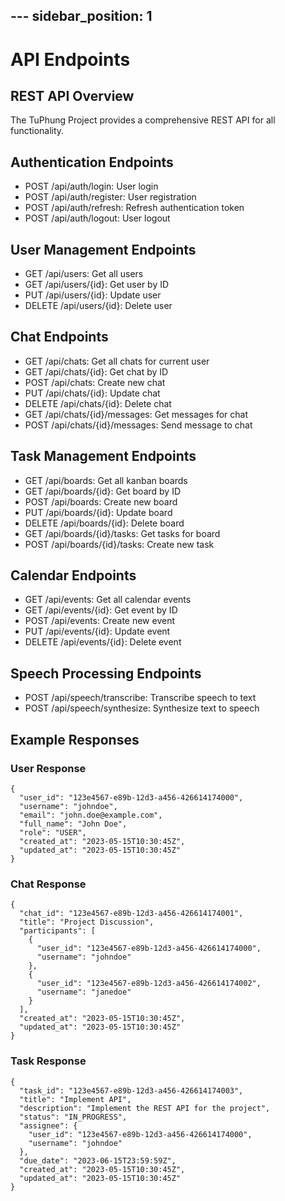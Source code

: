 ﻿﻿---
sidebar_position: 1
---

# API Endpoints

## REST API Overview

The TuPhung Project provides a comprehensive REST API for all functionality.

## Authentication Endpoints

- POST /api/auth/login: User login
- POST /api/auth/register: User registration
- POST /api/auth/refresh: Refresh authentication token
- POST /api/auth/logout: User logout

## User Management Endpoints

- GET /api/users: Get all users
- GET /api/users/\{id\}: Get user by ID
- PUT /api/users/\{id\}: Update user
- DELETE /api/users/\{id\}: Delete user

## Chat Endpoints

- GET /api/chats: Get all chats for current user
- GET /api/chats/\{id\}: Get chat by ID
- POST /api/chats: Create new chat
- PUT /api/chats/\{id\}: Update chat
- DELETE /api/chats/\{id\}: Delete chat
- GET /api/chats/\{id\}/messages: Get messages for chat
- POST /api/chats/\{id\}/messages: Send message to chat

## Task Management Endpoints

- GET /api/boards: Get all kanban boards
- GET /api/boards/\{id\}: Get board by ID
- POST /api/boards: Create new board
- PUT /api/boards/\{id\}: Update board
- DELETE /api/boards/\{id\}: Delete board
- GET /api/boards/\{id\}/tasks: Get tasks for board
- POST /api/boards/\{id\}/tasks: Create new task

## Calendar Endpoints

- GET /api/events: Get all calendar events
- GET /api/events/\{id\}: Get event by ID
- POST /api/events: Create new event
- PUT /api/events/\{id\}: Update event
- DELETE /api/events/\{id\}: Delete event

## Speech Processing Endpoints

- POST /api/speech/transcribe: Transcribe speech to text
- POST /api/speech/synthesize: Synthesize text to speech

## Example Responses

### User Response

```
{
  "user_id": "123e4567-e89b-12d3-a456-426614174000",
  "username": "johndoe",
  "email": "john.doe@example.com",
  "full_name": "John Doe",
  "role": "USER",
  "created_at": "2023-05-15T10:30:45Z",
  "updated_at": "2023-05-15T10:30:45Z"
}
```

### Chat Response

```
{
  "chat_id": "123e4567-e89b-12d3-a456-426614174001",
  "title": "Project Discussion",
  "participants": [
    {
      "user_id": "123e4567-e89b-12d3-a456-426614174000",
      "username": "johndoe"
    },
    {
      "user_id": "123e4567-e89b-12d3-a456-426614174002",
      "username": "janedoe"
    }
  ],
  "created_at": "2023-05-15T10:30:45Z",
  "updated_at": "2023-05-15T10:30:45Z"
}
```

### Task Response

```
{
  "task_id": "123e4567-e89b-12d3-a456-426614174003",
  "title": "Implement API",
  "description": "Implement the REST API for the project",
  "status": "IN_PROGRESS",
  "assignee": {
    "user_id": "123e4567-e89b-12d3-a456-426614174000",
    "username": "johndoe"
  },
  "due_date": "2023-06-15T23:59:59Z",
  "created_at": "2023-05-15T10:30:45Z",
  "updated_at": "2023-05-15T10:30:45Z"
}
```

